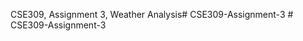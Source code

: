 CSE309, Assignment 3, Weather Analysis#   C S E 3 0 9 - A s s i g n m e n t - 3  
 #   C S E 3 0 9 - A s s i g n m e n t - 3  
 